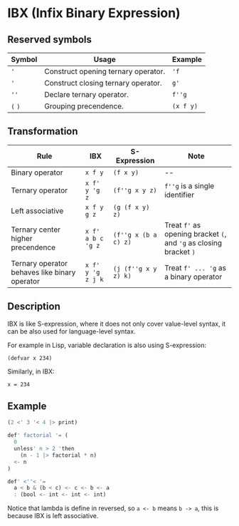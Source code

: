 # IBX (Infix Binary Expression)

## Reserved symbols
| Symbol | Usage | Example | 
| -- | -- | -- | 
| `'` | Construct opening ternary operator. |  `'f`  |
| `'` | Construct closing ternary operator. |  `g'`  |
| `''` | Declare ternary operator. | `f''g`
| `(` `)` | Grouping precendence. | `(x f y)` |

## Transformation
|Rule|IBX| S-Expression | Note | 
| --|--| -- |  -- |
| Binary operator | `x f y` | `(f x y)` | -- |
| Ternary operator | `x f' y 'g z` | `(f''g x y z)` | `f''g` is a single identifier | 
| Left associative | `x f y g z` | `(g (f x y) z)`| | 
| Ternary center higher precendence | `x f' a b c 'g z` | `(f''g x (b a c) z)` | Treat `f'` as opening bracket `(`, and `'g` as closing bracket `)` |
| Ternary operator behaves like binary operator | `x f' y 'g z j k` | `(j (f''g x y z) k)` | Treat `f' ... 'g` as a binary operator |  

## Description
IBX is like S-expression, where it does not only cover value-level syntax, it can be also used for language-level syntax.  

For example in Lisp, variable declaration is also using S-expression:
```
(defvar x 234)
```
Similarly, in IBX:
```
x = 234
```


## Example
```js
(2 <' 3 '< 4 |> print)

def' factorial '= (
  0 
  unless' n > 2 'then 
    (n - 1 |> factorial * n)
  <- n
)

def' <''< '= 
  a < b & (b < c) <- c <- b <- a
  : (bool <- int <- int <- int)
```
Notice that lambda is define in reversed, so `a <-
b` means `b -> a`, this is because IBX is left
associative.
